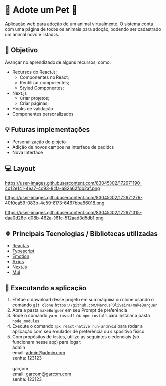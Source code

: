 # 🐶 Adote um Pet 🐶

Aplicação web para adoção de um animal virtualmente. O sistema conta com uma página de todos os animais para adoção, podendo ser cadastrado um animal novo e listados.

## 📖 Objetivo

Avançar no aprendizado de alguns recursos, como:
- Recursos do ReactJs:
    - Componentes no React;
    - Reutilizar componentes;
    - Styled Componentes;
- Next.js
    -  Criar projetos;
    - Criar páginas;
- Hooks de validação
- Componentes personalizados


## 💡 Futuras implementações
- Personalização do projeto 
- Adição de novos campos na interface de pedidos
- Nova Interface 

## 💻 Layout
   https://user-images.githubusercontent.com/83045002/172971190-4d12e141-4ea7-4c93-8dfa-a82a62fdb2af.png

   https://user-images.githubusercontent.com/83045002/172971276-40f0ea59-083b-4e59-8173-6467bba66018.png

   https://user-images.githubusercontent.com/83045002/172971315-daa0d28e-d08b-462a-961c-512aad3d5db1.png

## ⚛ Principais Tecnologias / Bibliotecas utilizadas
- [ReactJs](https://pt-br.reactjs.org/)
- [Typescript](https://www.typescriptlang.org/)
- [Emotion](https://emotion.sh/docs/introduction)
- [Axios](https://axios-http.com/ptbr/docs/intro)
- [NextJs](https://nextjs.org/)
- [Mui](https://mui.com/pt/)

## 🔧 Executando a aplicação
1. Efetue o download desse projeto em sua máquina ou clone usando o comando ``git clone https://github.com/MarcusPOliveira/makeBurguer``
2. Abra a pasta ``makeBurguer`` em seu Prompt de preferência
3. Rode o comando ``yarn install`` ou ``npm install`` para instalar a pasta ``node_modules``
4. Execute o comando ``npx react-native run-android`` para rodar a aplicação com seu emulador de preferência ou dispositivo físico.
5. Com propósitos de testes, utilize as seguintes credenciais (só funcionam nesse app) para logar:</br>
    admin</br>
      email: admin@admin.com</br>
      senha: 123123</br></br>
    garçom</br>
        email: garcom@garcom.com</br>
        senha: 123123
